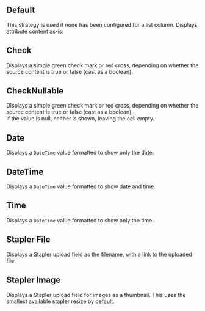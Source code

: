 ## Default

This strategy is used if none has been configured for a list column.
Displays attribute content as-is.


## Check

Displays a simple green check mark or red cross, depending on whether the source content is true or false (cast as a boolean). 


## CheckNullable

Displays a simple green check mark or red cross, depending on whether the source content is true or false (cast as a boolean).  
If the value is null, neither is shown, leaving the cell empty.


## Date

Displays a `DateTime` value formatted to show only the date.  


## DateTime

Displays a `DateTime` value formatted to show date and time.


## Time

Displays a `DateTime` value formatted to show only the time.


## Stapler File

Displays a Stapler upload field as the filename, with a link to the uploaded file.


## Stapler Image

Displays a Stapler upload field for images as a thumbnail.
This uses the smallest available stapler resize by default. 
